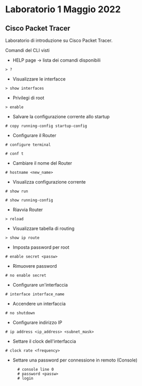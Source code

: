 # Laboratorio 1 Maggio 2022

## Cisco Packet Tracer

Laboratorio di introduzione su Cisco Packet Tracer.

Comandi del CLI visti

- HELP page &rarr; lista dei comandi disponibili
```console
> ?
```

- Visualizzare le interfacce 
```console
> show interfaces
```

- Privilegi di root
```console
> enable
```

- Salvare la configurazione corrente allo startup
```console
# copy running-config startup-config
```

- Configurare il Router
```console
# configure terminal
```
```console
# conf t
```

- Cambiare il nome del Router
```console
# hostname <new_name>
```

- Visualizza configurazione corrente
```console
# show run
```
```console
# show running-config
```

- Riavvia Router
```console
> reload
```

- Visualizzare tabella di routing
```console
> show ip route
```

- Imposta password per root
```console
# enable secret <passw>
```

- Rimuovere password
```console
# no enable secret
```

- Configurare un'interfaccia
```console
# interface interface_name
```

- Accendere un interfaccia
```console
# no shutdown
```

- Configurare indirizzo IP
```console
# ip address <ip_address> <subnet_mask>
```

- Settare il clock dell'interfaccia
```console
# clock rate <frequency> 
```

- Settare una password per connessione in remoto (Console)
        
        # console line 0
        # password <passw>
        # login
